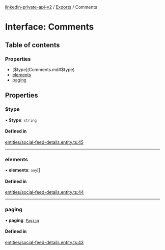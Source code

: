 [linkedin-private-api-v2](../README.md) / [Exports](../modules.md) / Comments

# Interface: Comments

## Table of contents

### Properties

- [$type](Comments.md#$type)
- [elements](Comments.md#elements)
- [paging](Comments.md#paging)

## Properties

### $type

• **$type**: `string`

#### Defined in

[entities/social-feed-details.entity.ts:45](https://github.com/akash-gupt/linkedin-private-api/blob/d170d2d/src/entities/social-feed-details.entity.ts#L45)

___

### elements

• **elements**: `any`[]

#### Defined in

[entities/social-feed-details.entity.ts:44](https://github.com/akash-gupt/linkedin-private-api/blob/d170d2d/src/entities/social-feed-details.entity.ts#L44)

___

### paging

• **paging**: [`Paging`](Paging.md)

#### Defined in

[entities/social-feed-details.entity.ts:43](https://github.com/akash-gupt/linkedin-private-api/blob/d170d2d/src/entities/social-feed-details.entity.ts#L43)
